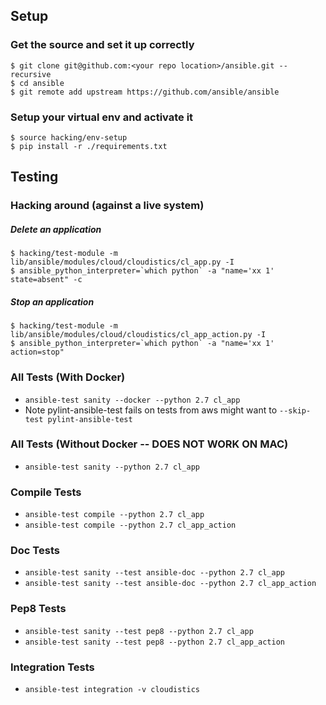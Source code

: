 ## Setup

### Get the source and set it up correctly
```shell
$ git clone git@github.com:<your repo location>/ansible.git --recursive
$ cd ansible
$ git remote add upstream https://github.com/ansible/ansible
```

### Setup your virtual env and activate it
```shell
$ source hacking/env-setup
$ pip install -r ./requirements.txt
```

## Testing

### Hacking around (against a live system)

##### Delete an application
```shell
$ hacking/test-module -m lib/ansible/modules/cloud/cloudistics/cl_app.py -I 
$ ansible_python_interpreter=`which python` -a "name='xx 1' state=absent" -c
````

##### Stop an application
```shell
$ hacking/test-module -m lib/ansible/modules/cloud/cloudistics/cl_app_action.py -I
$ ansible_python_interpreter=`which python` -a "name='xx 1' action=stop"
```

### All Tests (With Docker)
* `ansible-test sanity --docker --python 2.7 cl_app`
* Note pylint-ansible-test fails on tests from aws might want to `--skip-test pylint-ansible-test`

### All Tests (Without Docker -- DOES NOT WORK ON MAC)
* `ansible-test sanity --python 2.7 cl_app`

### Compile Tests
* `ansible-test compile --python 2.7 cl_app`
* `ansible-test compile --python 2.7 cl_app_action`

### Doc Tests
* `ansible-test sanity --test ansible-doc --python 2.7 cl_app`
* `ansible-test sanity --test ansible-doc --python 2.7 cl_app_action`

### Pep8 Tests
* `ansible-test sanity --test pep8 --python 2.7 cl_app`
* `ansible-test sanity --test pep8 --python 2.7 cl_app_action`

### Integration Tests
* `ansible-test integration -v cloudistics`



